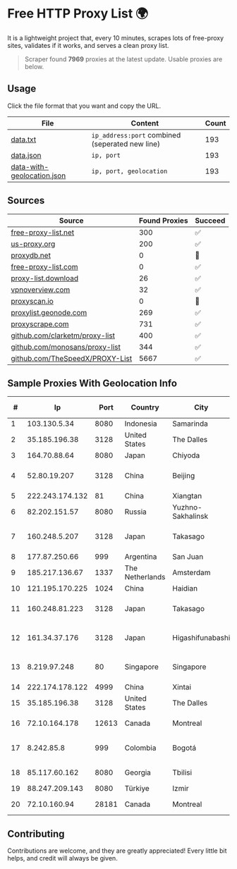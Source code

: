 
# Free HTTP Proxy List 🌍

It is a lightweight project that, every 10 minutes, scrapes lots of free-proxy sites, validates if it works, and serves a clean proxy list.


> Scraper found **7969** proxies at the latest update. Usable proxies are below.

## Usage

Click the file format that you want and copy the URL.


|File|Content|Count|
|----|-------|-----|
|[data.txt](https://raw.githubusercontent.com/themiralay/Proxy-List-World/master/data.txt)|`ip_address:port` combined (seperated new line)|193|
|[data.json](https://raw.githubusercontent.com/themiralay/Proxy-List-World/master/data.json)|`ip, port`|193|
|[data-with-geolocation.json](https://raw.githubusercontent.com/themiralay/Proxy-List-World/master/data-with-geolocation.json)|`ip, port, geolocation`|193|

## Sources

|Source|Found Proxies|Succeed|
|------|-------------|-------|
|[free-proxy-list.net](https://free-proxy-list.net)|300|✅|
|[us-proxy.org](https://www.us-proxy.org)|200|✅|
|[proxydb.net](http://proxydb.net)|0|🚫|
|[free-proxy-list.com](https://free-proxy-list.com/?page=&port=&type%5B%5D=http&type%5B%5D=https&up_time=0&search=Search)|0|✅|
|[proxy-list.download](https://www.proxy-list.download/HTTP)|26|✅|
|[vpnoverview.com](https://vpnoverview.com/privacy/anonymous-browsing/free-proxy-servers)|32|✅|
|[proxyscan.io](https://www.proxyscan.io)|0|🚫|
|[proxylist.geonode.com](https://proxylist.geonode.com/api/proxy-list?limit=300&page=1&sort_by=lastChecked&sort_type=desc&protocols=http,https)|269|✅|
|[proxyscrape.com](https://api.proxyscrape.com/v2/?request=displayproxies&protocol=http&timeout=10000&country=all&ssl=all&anonymity=all)|731|✅|
|[github.com/clarketm/proxy-list](https://raw.githubusercontent.com/clarketm/proxy-list/master/proxy-list-raw.txt)|400|✅|
|[github.com/monosans/proxy-list](https://raw.githubusercontent.com/monosans/proxy-list/main/proxies/http.txt)|344|✅|
|[github.com/TheSpeedX/PROXY-List](https://raw.githubusercontent.com/TheSpeedX/PROXY-List/master/http.txt)|5667|✅|


## Sample Proxies With Geolocation Info

|#|Ip|Port|Country|City|Internet Service Provider|
|-|--|----|-------|----|-------------------------|
|1|103.130.5.34|8080|Indonesia|Samarinda|LINTASMAYA|
|2|35.185.196.38|3128|United States|The Dalles|Google LLC|
|3|164.70.88.64|8080|Japan|Chiyoda|InfoSphere|
|4|52.80.19.207|3128|China|Beijing|Beijing Guanghuan Xinwang Digital|
|5|222.243.174.132|81|China|Xiangtan|Chinanet|
|6|82.202.151.57|8080|Russia|Yuzhno-Sakhalinsk|Site LLC|
|7|160.248.5.207|3128|Japan|Takasago|NTT PC Communications, Inc.|
|8|177.87.250.66|999|Argentina|San Juan|Twainsat SRL|
|9|185.217.136.67|1337|The Netherlands|Amsterdam|Hbing Limited|
|10|121.195.170.225|1024|China|Haidian|CERNET|
|11|160.248.81.223|3128|Japan|Takasago|NTT PC Communications, Inc.|
|12|161.34.37.176|3128|Japan|Higashifunabashi|NTT PC Communications, Inc.|
|13|8.219.97.248|80|Singapore|Singapore|Alibaba (US) Technology Co., Ltd.|
|14|222.174.178.122|4999|China|Xintai|Chinanet|
|15|35.185.196.38|3128|United States|The Dalles|Google LLC|
|16|72.10.164.178|12613|Canada|Montreal|GloboTech Communications|
|17|8.242.85.8|999|Colombia|Bogotá|Level 3 Communications, Inc.|
|18|85.117.60.162|8080|Georgia|Tbilisi|Caucasus Online Ltd.|
|19|88.247.209.143|8080|Türkiye|Izmir|TurkTelecom|
|20|72.10.160.94|28181|Canada|Montreal|GloboTech Communications|



## Contributing

Contributions are welcome, and they are greatly appreciated! Every
little bit helps, and credit will always be given.

